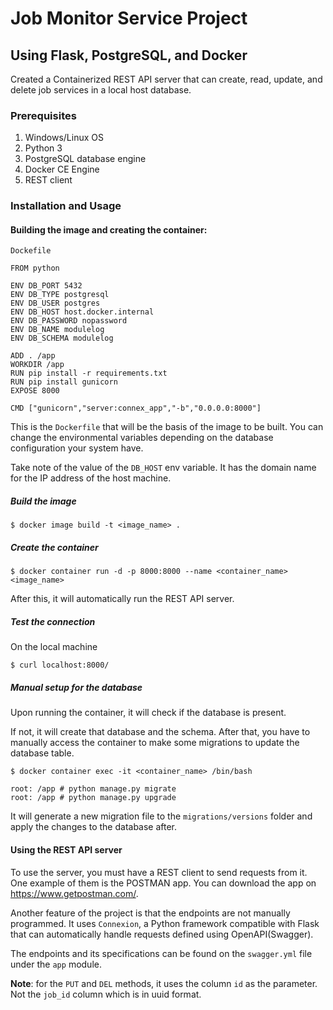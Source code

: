 # Job Monitor Service Project

## Using Flask, PostgreSQL, and Docker

Created a Containerized REST API server that can create, read, update, and delete job services in a local host database. 

### Prerequisites
1. Windows/Linux OS
2. Python 3
3. PostgreSQL database engine
4. Docker CE Engine
5. REST client

### Installation and Usage

#### Building the image and creating the container:

```Dockefile```
```
FROM python

ENV DB_PORT 5432
ENV DB_TYPE postgresql
ENV DB_USER postgres
ENV DB_HOST host.docker.internal
ENV DB_PASSWORD nopassword
ENV DB_NAME modulelog
ENV DB_SCHEMA modulelog

ADD . /app
WORKDIR /app
RUN pip install -r requirements.txt
RUN pip install gunicorn
EXPOSE 8000

CMD ["gunicorn","server:connex_app","-b","0.0.0.0:8000"]
```
This is the ```Dockerfile``` that will be the basis of the image to be built. You can change the environmental variables depending on the database configuration your system have.

Take note of the value of the ```DB_HOST``` env variable. It has the domain name for the IP address of the host machine.

##### Build the image
```$ docker image build -t <image_name> .```
##### Create the container 
```$ docker container run -d -p 8000:8000 --name <container_name> <image_name>```

After this, it will automatically run the REST API server.
##### Test the connection
On the local machine

```$ curl localhost:8000/```


##### Manual setup for the database
Upon running the container, it will check if the database is present. 

If not, it will create that database and the schema. After that, you have to manually access the container to make some migrations to update the database table.


```
$ docker container exec -it <container_name> /bin/bash

root: /app # python manage.py migrate
root: /app # python manage.py upgrade
```

It will generate a new migration file to the ```migrations/versions``` folder and apply the changes to the database after.

#### Using the REST API server
To use the server, you must have a REST client to send requests from it.
One example of them is the POSTMAN app. You can download the app on https://www.getpostman.com/.

Another feature of the project is that the endpoints are not manually programmed. It uses ```Connexion```, a Python framework compatible with Flask that can automatically handle requests defined using OpenAPI(Swagger).

The endpoints and its specifications can be found on the ```swagger.yml``` file under the ```app``` module.

**Note**: for the ```PUT``` and ```DEL``` methods, it uses the column ``id`` as the parameter. Not the ```job_id``` column which is in uuid format.




